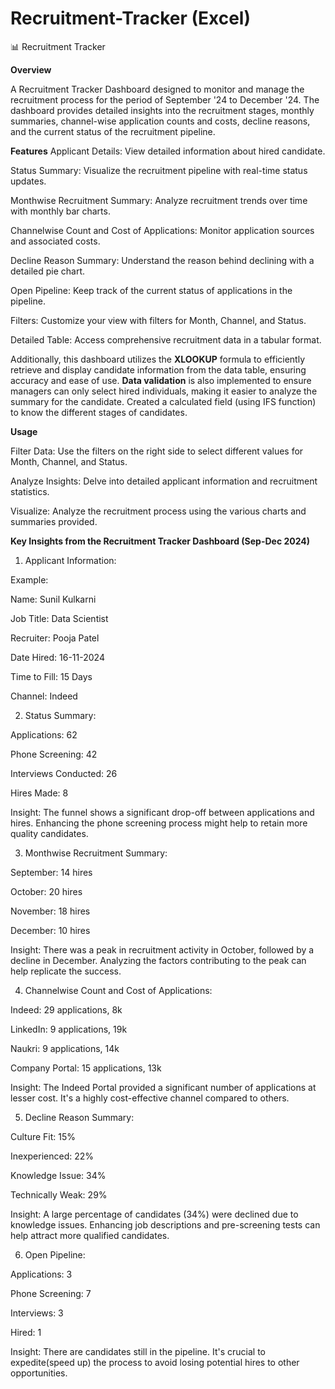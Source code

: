 # Recruitment-Tracker (Excel)

📊 Recruitment Tracker 

**Overview**

A Recruitment Tracker Dashboard designed to monitor and manage the recruitment process for the period of September '24 to December '24. The dashboard provides detailed insights into the recruitment stages, monthly summaries, channel-wise application counts and costs, decline reasons, and the current status of the recruitment pipeline.

 **Features**
Applicant Details: View detailed information about hired candidate.

Status Summary: Visualize the recruitment pipeline with real-time status updates.

Monthwise Recruitment Summary: Analyze recruitment trends over time with monthly bar charts.

Channelwise Count and Cost of Applications: Monitor application sources and associated costs.

Decline Reason Summary: Understand the reason behind declining with a detailed pie chart.

Open Pipeline: Keep track of the current status of applications in the pipeline.

Filters: Customize your view with filters for Month, Channel, and Status.

Detailed Table: Access comprehensive recruitment data in a tabular format.

Additionally, this dashboard utilizes the **XLOOKUP** formula to efficiently retrieve and display candidate information from the data table, ensuring accuracy and ease of use. **Data validation** is also implemented to ensure managers can only select hired individuals, making it easier to analyze the summary for the candidate. Created a calculated field (using IFS function) to know the different stages of candidates.

**Usage**

Filter Data: Use the filters on the right side to select different values for Month, Channel, and Status.

Analyze Insights: Delve into detailed applicant information and recruitment statistics.

Visualize: Analyze the recruitment process using the various charts and summaries provided.

**Key Insights from the Recruitment Tracker Dashboard (Sep-Dec 2024)**

1. Applicant Information:
   
Example:

Name: Sunil Kulkarni

Job Title: Data Scientist

Recruiter: Pooja Patel

Date Hired: 16-11-2024

Time to Fill: 15 Days

Channel: Indeed

2. Status Summary:
   
Applications: 62

Phone Screening: 42

Interviews Conducted: 26

Hires Made: 8

Insight: The funnel shows a significant drop-off between applications and hires. Enhancing the phone screening process might help to retain more quality candidates.

3. Monthwise Recruitment Summary:
   
September: 14 hires

October: 20 hires

November: 18 hires

December: 10 hires

Insight: There was a peak in recruitment activity in October, followed by a decline in December. Analyzing the factors contributing to the peak can help replicate the success.

4. Channelwise Count and Cost of Applications:
   
Indeed: 29 applications, 8k

LinkedIn: 9 applications, 19k

Naukri: 9 applications, 14k

Company Portal: 15 applications, 13k

Insight: The Indeed Portal provided a significant number of applications at lesser cost. It's a highly cost-effective channel compared to others.

5. Decline Reason Summary:
   
Culture Fit: 15%

Inexperienced: 22%

Knowledge Issue: 34%

Technically Weak: 29%

Insight: A large percentage of candidates (34%) were declined due to knowledge issues. Enhancing job descriptions and pre-screening tests can help attract more qualified candidates.

6. Open Pipeline:
   
Applications: 3

Phone Screening: 7

Interviews: 3

Hired: 1

Insight: There are candidates still in the pipeline. It's crucial to expedite(speed up) the process to avoid losing potential hires to other opportunities.
